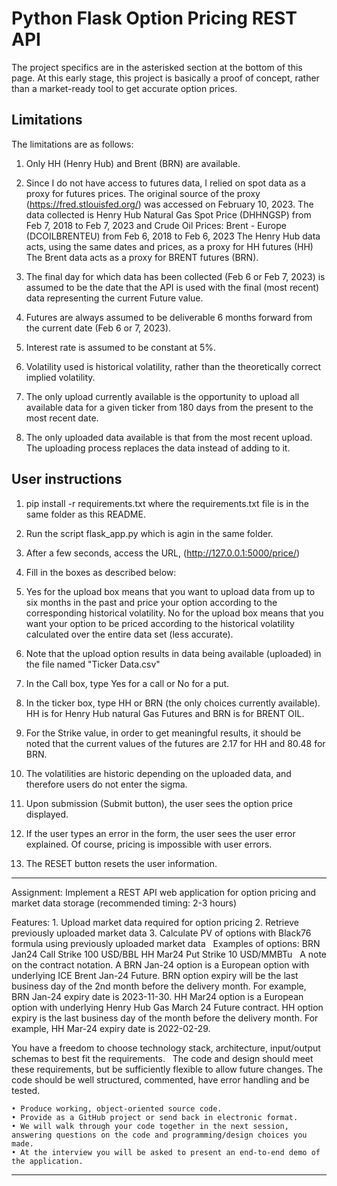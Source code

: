 # Python Flask Option Pricing REST API

The project specifics are in the asterisked section at the bottom of this page.
At this early stage, this project is basically a proof of concept, rather than
a market-ready tool to get accurate option prices.
## Limitations 
The limitations are as follows:
1) Only HH (Henry Hub) and Brent (BRN) are available.

2) Since I do not have access to futures data, I relied on spot data as a proxy
for futures prices. The original source of the proxy (https://fred.stlouisfed.org/) was
accessed on February 10, 2023.  The data collected is Henry Hub Natural Gas Spot Price (DHHNGSP)
from Feb 7, 2018 to Feb 7, 2023 and Crude Oil Prices: Brent - Europe (DCOILBRENTEU) from
Feb 6, 2018 to Feb 6, 2023
The Henry Hub data acts, using the same dates and prices, as a proxy for HH futures (HH) 
The Brent data acts as a proxy for BRENT futures (BRN).

3) The final day for which data has been collected (Feb 6 or Feb 7, 2023) is assumed to be the
date that the API is used with the final (most recent) data representing the current Future value.

4) Futures are always assumed to be deliverable 6 months forward from the current date (Feb 6 or 7, 2023).

5) Interest rate is assumed to be constant at 5%.

6) Volatility used is historical volatility, rather than the theoretically correct implied volatility.

7) The only upload currently available is the opportunity to upload all available data for a given ticker
from 180 days from the present to the most recent date.

8) The only uploaded data available is that from the most recent upload.  The uploading process replaces
the data instead of adding to it.

## User instructions
1) pip install -r requirements.txt where the requirements.txt file is in the same folder as this README.

2) Run the script flask_app.py which is agin in the same folder.

3) After a few seconds, access the URL, (http://127.0.0.1:5000/price/)

4) Fill in the boxes as described below:

5) Yes for the upload box means that you want to upload data from up to six months in the past and price
your option according to the corresponding historical volatility.  No for the upload box means that
you want your option to be priced according to the historical volatility calculated over the entire
data set (less accurate).

6) Note that the upload option results in data being available (uploaded) in the file named "Ticker Data.csv" 

7) In the Call box, type Yes for a call or No for a put.

8) In the ticker box, type HH or BRN (the only choices currently available).  HH is for Henry Hub natural Gas
Futures and BRN is for BRENT OIL.

9) For the Strike value, in order to get meaningful results, it should be noted that the current values of
the futures are 2.17 for HH and 80.48 for BRN.

10) The volatilities are historic depending on the uploaded data, and therefore users do not enter the sigma.

11) Upon submission (Submit button), the user sees the option price displayed.

12) If the user types an error in the form, the user sees the user error explained.  Of course, pricing
is impossible with user errors.

13) The RESET button resets the user information.

*******************************************************************************************
Assignment: Implement a REST API web application for option pricing and market data storage
(recommended timing: 2-3 hours)

Features:
    1. Upload market data required for option pricing
    2. Retrieve previously uploaded market data
    3. Calculate PV of options with Black76 formula using previously uploaded market data
 
Examples of options:
BRN Jan24 Call Strike 100 USD/BBL
HH Mar24 Put Strike 10 USD/MMBTu
 
A note on the contract notation. A BRN Jan-24 option is a European option with underlying ICE Brent Jan-24 Future. BRN option expiry will be the last business day of the 2nd month before the delivery month. For example, BRN Jan-24 expiry date is 2023-11-30.
HH Mar24 option is a European option with underlying Henry Hub Gas March 24 Future contract. HH option expiry is the last business day of the month before the delivery month. For example, HH Mar-24 expiry date is 2022-02-29.

You have a freedom to choose technology stack, architecture, input/output schemas to best fit the requirements.
 
The code and design should meet these requirements, but be sufficiently flexible to allow future changes. The code should be well structured, commented, have error handling and be tested.

    • Produce working, object-oriented source code.
    • Provide as a GitHub project or send back in electronic format.
    • We will walk through your code together in the next session, answering questions on the code and programming/design choices you made.
    • At the interview you will be asked to present an end-to-end demo of the application.
********************************************************************************************************************************************************************************************************************************************************************